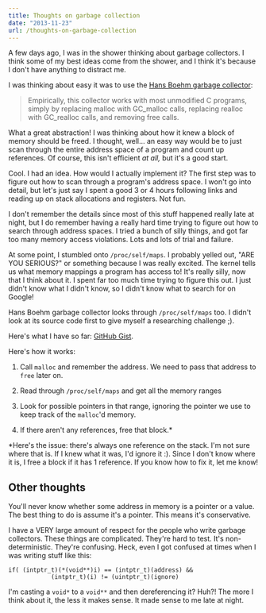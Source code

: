```yaml
---
title: Thoughts on garbage collection
date: "2013-11-23"
url: /thoughts-on-garbage-collection
---
```



A few days ago, I was in the shower thinking about garbage collectors. I think some of my best ideas come from the shower, and I think it's because I don't have anything to distract me.

I was thinking about easy it was to use the [Hans Boehm garbage collector](https://www.hpl.hp.com/personal/Hans_Boehm/gc/):

> Empirically, this collector works with most unmodified C programs, simply by replacing malloc with GC_malloc calls, replacing realloc with GC_realloc calls, and removing free calls.

What a great abstraction! I was thinking about how it knew a block of memory should be freed. I thought, well... an easy way would be to just scan through the entire address space of a program and count up references. Of course, this isn't efficient *at all,* but it's a good start.

Cool. I had an idea. How would I actually implement it? The first step was to figure out how to scan through a program's address space. I won't go into detail, but let's just say I spent a good 3 or 4 hours following links and reading up on stack allocations and registers. Not fun.

I don't remember the details since most of this stuff happened really late at night, but I do remember having a really hard time trying to figure out how to search through address spaces. I tried a bunch of silly things, and got far too many memory access violations. Lots and lots of trial and failure.

At some point, I stumbled onto `/proc/self/maps`. I probably yelled out, "ARE YOU SERIOUS?" or something because I was really excited. The kernel tells us what memory mappings a program has access to! It's really silly, now that I think about it. I spent far too much time trying to figure this out. I just didn't know what I didn't know, so I didn't know what to search for on Google!

Hans Boehm garbage collector looks through `/proc/self/maps` too. I didn't look at its source code first to give myself a researching challenge ;).

Here's what I have so far: [GitHub Gist](https://gist.github.com/Preetam/7611115).

Here's how it works:

1. Call `malloc` and remember the address. We need to pass that address to `free` later on.

2. Read through `/proc/self/maps` and get all the memory ranges

3. Look for possible pointers in that range, ignoring the pointer we use to keep track of the `malloc`'d memory.

4. If there aren't any references, free that block.*

*Here's the issue: there's always one reference on the stack. I'm not sure where that is. If I knew what it was, I'd ignore it :). Since I don't know where it is, I free a block if it has 1 reference. If you know how to fix it, let me know!

## Other thoughts

You'll never know whether some address in memory is a pointer or a value. The best thing to do is assume it's a pointer. This means it's conservative.

I have a VERY large amount of respect for the people who write garbage collectors. These things are complicated. They're hard to test. It's non-deterministic. They're confusing. Heck, even I got confused at times when I was writing stuff like this:

    if( (intptr_t)(*(void**)i) == (intptr_t)(address) &&
				(intptr_t)(i) != (uintptr_t)(ignore)

I'm casting a `void*` to a `void**` and then dereferencing it? Huh?! The more I think about it, the less it makes sense. It made sense to me late at night.

